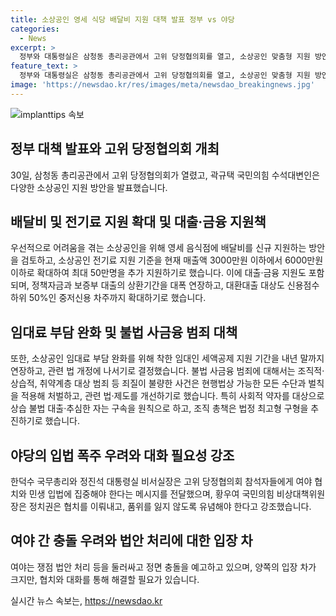 ```yaml
---
title: 소상공인 영세 식당 배달비 지원 대책 발표 정부 vs 야당
categories:
  - News
excerpt: >
  정부와 대통령실은 삼청동 총리공관에서 고위 당정협의회를 열고, 소상공인 맞춤형 지원 방안을 발표했다. 이에 따라 배달비·전기료 등 소상공인 부담을 낮추고, 소상공인을 위한 영세 음식점 배달비 지원과 전기료 확대 지원 등 다양한 대책을 발표하였다. 또한, 고금리와 경기침체로 인한 빚 상환에 어려움을 겪는 소상공인을 위한 대환대출 확대 등의 금융 지원도 포함되었고, 불법 사금융 범죄에 대한 강력한 대책도 발표되었다. 이에 대해 야당은 민생회복지원금 방식에 대해 비판하며, 정책 효과가 낮다는 의견을 제시하였고, 여야 간 정면 충돌이 예고되고 있다.
feature_text: >
  정부와 대통령실은 삼청동 총리공관에서 고위 당정협의회를 열고, 소상공인 맞춤형 지원 방안을 발표했다. 이에 따라 배달비·전기료 등 소상공인 부담을 낮추고, 소상공인을 위한 영세 음식점 배달비 지원과 전기료 확대 지원 등 다양한 대책을 발표하였다. 또한, 고금리와 경기침체로 인한 빚 상환에 어려움을 겪는 소상공인을 위한 대환대출 확대 등의 금융 지원도 포함되었고, 불법 사금융 범죄에 대한 강력한 대책도 발표되었다. 이에 대해 야당은 민생회복지원금 방식에 대해 비판하며, 정책 효과가 낮다는 의견을 제시하였고, 여야 간 정면 충돌이 예고되고 있다.
image: 'https://newsdao.kr/res/images/meta/newsdao_breakingnews.jpg'
---
```


<p><img src="https://newsdao.kr/res/images/meta/newsdao_breakingnews.jpg" alt="implanttips 속보" /></p>

<h2 data-ke-size="size26">정부 대책 발표와 고위 당정협의회 개최</h2>

<p data-ke-size="size16">30일, 삼청동 총리공관에서 고위 당정협의회가 열렸고, 곽규택 국민의힘 수석대변인은 다양한 소상공인 지원 방안을 발표했습니다.</p>

<h2 data-ke-size="size26">배달비 및 전기료 지원 확대 및 대출·금융 지원책</h2>

<p data-ke-size="size16">우선적으로 어려움을 겪는 소상공인을 위해 영세 음식점에 배달비를 신규 지원하는 방안을 검토하고, 소상공인 전기료 지원 기준을 현재 매출액 3000만원 이하에서 6000만원 이하로 확대하여 최대 50만명을 추가 지원하기로 했습니다. 이에 대출·금융 지원도 포함되며, 정책자금과 보증부 대출의 상환기간을 대폭 연장하고, 대환대출 대상도 신용점수 하위 50%인 중저신용 차주까지 확대하기로 했습니다.</p>

<h2 data-ke-size="size26">임대료 부담 완화 및 불법 사금융 범죄 대책</h2>

<p data-ke-size="size16">또한, 소상공인 임대료 부담 완화를 위해 착한 임대인 세액공제 지원 기간을 내년 말까지 연장하고, 관련 법 개정에 나서기로 결정했습니다. 불법 사금융 범죄에 대해서는 조직적·상습적, 취약계층 대상 범죄 등 죄질이 불량한 사건은 현행법상 가능한 모든 수단과 벌칙을 적용해 처벌하고, 관련 법·제도를 개선하기로 했습니다. 특히 사회적 약자를 대상으로 상습 불법 대출·추심한 자는 구속을 원칙으로 하고, 조직 총책은 법정 최고형 구형을 추진하기로 했습니다.</p>

<h2 data-ke-size="size26">야당의 입법 폭주 우려와 대화 필요성 강조</h2>

<p data-ke-size="size16">한덕수 국무총리와 정진석 대통령실 비서실장은 고위 당정협의회 참석자들에게 여야 협치와 민생 입법에 집중해야 한다는 메시지를 전달했으며, 황우여 국민의힘 비상대책위원장은 정치권은 협치를 이뤄내고, 품위를 잃지 않도록 유념해야 한다고 강조했습니다.</p>

<h2 data-ke-size="size26">여야 간 충돌 우려와 법안 처리에 대한 입장 차</h2>

<p data-ke-size="size16">여야는 쟁점 법안 처리 등을 둘러싸고 정면 충돌을 예고하고 있으며, 양쪽의 입장 차가 크지만, 협치와 대화를 통해 해결할 필요가 있습니다.</p>
실시간 뉴스 속보는, <a href="https://newsdao.kr" rel="dofollow">https://newsdao.kr</a>


